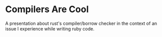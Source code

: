 # Compilers Are Cool

A presentation about rust's compiler/borrow checker in the context
of an issue I experience while writing ruby code.
